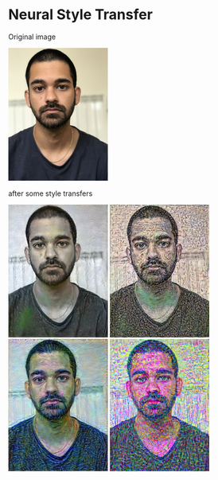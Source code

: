 # Neural Style Transfer

Original image

<img src="images/original.jpg" width="200" />


after some style transfers

<p float="left">
  <img src="images/style1.png" width="200" /> 
  <img src="images/style2.png" width="200" />
  <img src="images/style3.png" width="200" /> 
  <img src="images/style4.png" width="200" />
</p>
